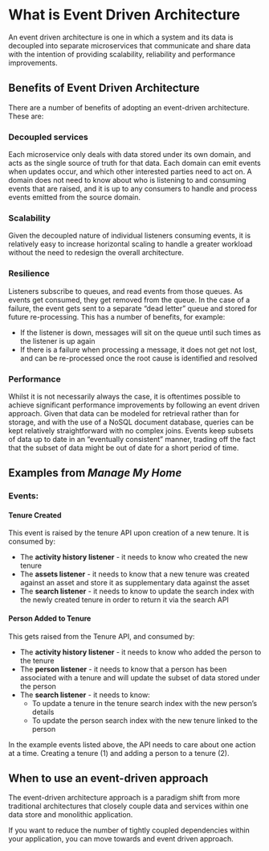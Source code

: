 # What is Event Driven Architecture

An event driven architecture is one in which a system and its data is decoupled into separate microservices that communicate and share data with the intention of providing scalability, reliability and performance improvements.

## Benefits of Event Driven Architecture

There are a number of benefits of adopting an event-driven architecture. These are:

### Decoupled services

Each microservice only deals with data stored under its own domain, and acts as the single source of truth for that data. Each domain can emit events when updates occur, and which other interested parties need to act on. A domain does not need to know about who is listening to and consuming events that are raised, and it is up to any consumers to handle and process events emitted from the source domain.

### Scalability

Given the decoupled nature of individual listeners consuming events, it is relatively easy to increase horizontal scaling to handle a greater workload without the need to redesign the overall architecture. 

### Resilience

Listeners subscribe to queues, and read events from those queues. As events get consumed, they get removed from the queue. In the case of a failure, the event gets sent to a separate “dead letter” queue and stored for future re-processing.
This has a number of benefits, for example:
- If the listener is down, messages will sit on the queue until such times as the listener is up again
- If there is a failure when processing a message, it does not get not lost, and can be re-processed once the root cause is identified and resolved

### Performance

Whilst it is not necessarily always the case, it is oftentimes possible to achieve significant performance improvements by following an event driven approach. Given that data can be modeled for retrieval rather than for storage, and with the use of a NoSQL document database, queries can be kept relatively straightforward with no complex joins. Events keep subsets of data up to date in an “eventually consistent” manner, trading off the fact that the subset of data might be out of date for a short period of time.

## Examples from _Manage My Home_

### Events:

#### Tenure Created

This event is raised by the tenure API upon creation of a new tenure. It is consumed by:
- The **activity history listener** - it needs to know who created the new tenure
- The **assets listener** - it needs to know that a new tenure was created against an asset and store it as supplementary data against the asset
- The **search listener** - it needs to know to update the search index with the newly created tenure in order to return it via the search API

#### Person Added to Tenure

This gets raised from the Tenure API, and consumed by:
- The **activity history listener** - it needs to know who added the person to the tenure
- The **person listener** - it needs to know that a person has been associated with a tenure and will update the subset of data stored under the person
- The **search listener** - it needs to know:
    - To update a tenure in the tenure search index with the new person’s details
    - To update the person search index with the new tenure linked to the person

In the example events listed above, the API needs to care about one action at a time. Creating a tenure (1) and adding a person to a tenure (2).

## When to use an event-driven approach

The event-driven architecture approach is a paradigm shift from more traditional architectures that closely couple data and services within one data store and monolithic application.

If you want to reduce the number of tightly coupled dependencies within your application, you can move towards and event driven approach.
